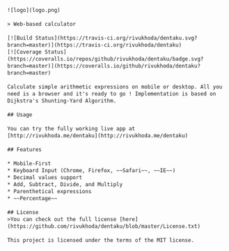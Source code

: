     ![logo](logo.png)
    
    > Web-based calculator
    
    [![Build Status](https://travis-ci.org/rivukhoda/dentaku.svg?branch=master)](https://travis-ci.org/rivukhoda/dentaku)
    [![Coverage Status](https://coveralls.io/repos/github/rivukhoda/dentaku/badge.svg?branch=master)](https://coveralls.io/github/rivukhoda/dentaku?branch=master)
    
    Calculate simple arithmetic expressions on mobile or desktop. All you need is a browser and it's ready to go ! Implementation is based on Dijkstra's Shunting-Yard Algorithm.
    
    ## Usage
    
    You can try the fully working live app at [http://rivukhoda.me/dentaku](http://rivukhoda.me/dentaku)
    
    ## Features
    
    * Mobile-First 
    * Keyboard Input (Chrome, Firefox, ~~Safari~~, ~~IE~~)
    * Decimal values support
    * Add, Subtract, Divide, and Multiply
    * Parenthetical expressions
    * ~~Percentage~~
    
    ## License
    >You can check out the full license [here](https://github.com/rivukhoda/dentaku/blob/master/License.txt)
    
    This project is licensed under the terms of the MIT license.
    
